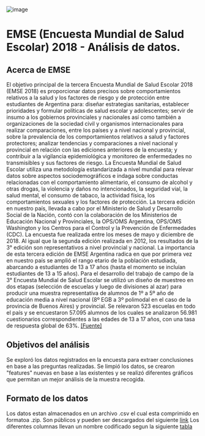 ![image](emse.png)
# EMSE (Encuesta Mundial de Salud Escolar) 2018 - Análisis de datos. 

## Acerca de EMSE

El objetivo principal de la tercera Encuesta Mundial de Salud Escolar 2018 (EMSE 2018) es proporcionar datos precisos sobre comportamientos relativos a la salud y los factores de riesgo y de protección entre estudiantes de Argentina para: diseñar estrategias sanitarias, establecer prioridades y formular políticas de salud escolar y adolescentes; servir de insumo a los gobiernos provinciales y nacionales así como también a organizaciones de la sociedad civil y organismos internacionales para realizar comparaciones, entre los países y a nivel nacional y provincial, sobre la prevalencia de los comportamientos relativos a salud y factores protectores; analizar tendencias y comparaciones a nivel nacional y provincial en relación con las ediciones anteriores de la encuesta; y contribuir a la vigilancia epidemiológica y monitoreo de enfermedades no transmisibles y sus factores de riesgo.
La Encuesta Mundial de Salud Escolar utiliza una metodología estandarizada a nivel mundial para relevar datos sobre aspectos sociodemográficos e indaga sobre conductas relacionadas con el comportamiento alimentario, el consumo de alcohol y otras drogas, la violencia y daños no intencionados, la seguridad vial, la salud mental, el consumo de tabaco, la actividad física, los comportamientos sexuales y los factores de protección. La tercera edición en nuestro país, llevada a cabo por el Ministerio de Salud y Desarrollo Social de la Nación, contó con la colaboración de los Ministerios de Educación Nacional y Provinciales, la OPS/OMS Argentina, OPS/OMS Washington y los Centros para el Control y la Prevención de Enfermedades (CDC).
La encuesta fue realizada entre los meses de mayo y diciembre de 2018. Al igual que la segunda edición realizada en 2012, los resultados de la 3° edición son representativos a nivel provincial y nacional. La importancia de esta tercera edición de EMSE Argentina radica en que por primera vez en nuestro país se amplió el rango etario de la población estudiada, abarcando a estudiantes de 13 a 17 años (hasta el momento se incluían estudiantes de 13 a 15 años). Para el desarrollo del trabajo de campo de la 3° Encuesta Mundial de Salud Escolar se utilizó un diseño de muestreo en dos etapas (selección de escuelas y luego de divisiones al azar) para producir una muestra representativa de alumnos de 1º a 5º año de educación media a nivel nacional (8º EGB a 3º polimodal en el caso de la provincia de Buenos Aires) y provincial. Se relevaron 523 escuelas en todo el país y se encuestaron 57.095 alumnos de los cuales se analizaron 56.981 cuestionarios correspondientes a las edades de 13 a 17 años, con una tasa de respuesta global de 63%.
[[Fuente]](https://bancos.salud.gob.ar/sites/default/files/2020-01/encuesta-mundial-salud-escolar-2018.pdf)

## Objetivos del análisis

Se exploró los datos registrados en la encuesta para extraer conclusiones en base a las preguntas realizadas. Se limpió los datos, se crearon "features" nuevas en base a las existentes y se realizó diferentes gráficos que permitan un mejor análisis de la muestra recogida.

## Formato de los datos
Los datos estan almacenados en un archivo .csv el cual esta comprimido en formatoa .zip. Son públicos y pueden ser descargados del siguiente [link](http://datos.salud.gob.ar/dataset/76d53a00-a42f-45c7-81be-197b6c357937/resource/509979de-3a24-4f86-8859-15e177eccb20/download/emse_datosabiertos.zip)
Los diferentes columnas llevan un nombre codificado segun la siguiente [tabla](http://datos.salud.gob.ar/dataset/76d53a00-a42f-45c7-81be-197b6c357937/resource/6501a6df-9424-4f72-b145-af86b1b958b3/download/libro-de-codigos-emse-2018.xlsx)
